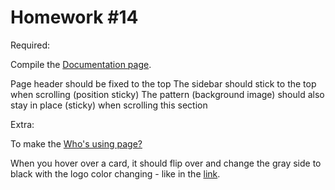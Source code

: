 # Homework #14

Required:

Compile the <a href="https://www.figma.com/file/FP2fHfIElPk4J42DYQGuMw/position-transform">Documentation page</a>. 

Page header should be fixed to the top
The sidebar should stick to the top when scrolling (position sticky)
The pattern (background image) should also stay in place (sticky) when scrolling this section

Extra:

To make the <a href="https://www.figma.com/file/FP2fHfIElPk4J42DYQGuMw/position-transform">Who's using page?</a>

When you hover over a card, it should flip over and change the gray side to black with the logo color changing - like in the <a href="https://www.w3schools.com/howto/howto_css_flip_card.asp">link</a>.
